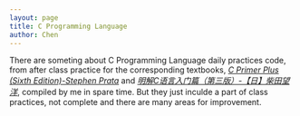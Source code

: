 ```yaml
---
layout: page
title: C Programming Language 
author: Chen
---
```


There are someting about C Programming Language daily practices code, from after class practice for the corresponding textbooks,
*[C Primer Plus (Sixth Edition)-Stephen Prata](https://chenxiaolong2019.github.io/C-Programming-Language/C%20Primer%20Plus/C%20PRIME%20PLUS%20Project.zip)* and 
*[明解C语言入门篇（第三版）-【日】柴田望洋](https://chenxiaolong2019.github.io/C-Programming-Language/明解C语言/Project.zip)*, compiled by me in spare time. But they just inculde a part of class practices, not complete and there are many areas for improvement. 
